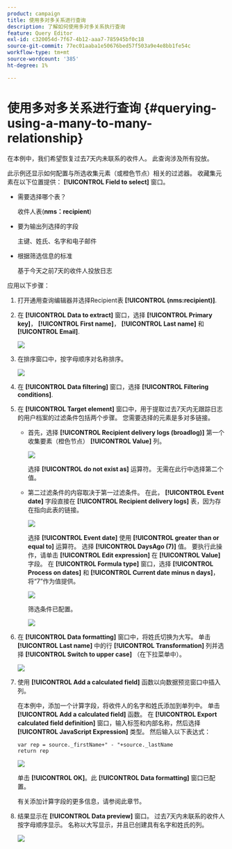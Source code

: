 ```yaml
---
product: campaign
title: 使用多对多关系进行查询
description: 了解如何使用多对多关系执行查询
feature: Query Editor
exl-id: c320054d-7f67-4b12-aaa7-785945bf0c18
source-git-commit: 77ec01aaba1e50676bed57f503a9e4e8bb1fe54c
workflow-type: tm+mt
source-wordcount: '385'
ht-degree: 1%

---
```


# 使用多对多关系进行查询 {#querying-using-a-many-to-many-relationship}



在本例中，我们希望恢复过去7天内未联系的收件人。 此查询涉及所有投放。

此示例还显示如何配置与所选收集元素（或橙色节点）相关的过滤器。 收藏集元素在以下位置提供： **[!UICONTROL Field to select]** 窗口。

* 需要选择哪个表？

   收件人表(**nms：recipient**)

* 要为输出列选择的字段

   主键、姓氏、名字和电子邮件

* 根据筛选信息的标准

   基于今天之前7天的收件人投放日志

应用以下步骤：

1. 打开通用查询编辑器并选择Recipient表 **[!UICONTROL (nms:recipient)]**.
1. 在 **[!UICONTROL Data to extract]** 窗口，选择 **[!UICONTROL Primary key]**， **[!UICONTROL First name]**， **[!UICONTROL Last name]** 和 **[!UICONTROL Email]**.

   ![](assets/query_editor_nveau_33.png)

1. 在排序窗口中，按字母顺序对名称排序。

   ![](assets/query_editor_nveau_34.png)

1. 在 **[!UICONTROL Data filtering]** 窗口，选择 **[!UICONTROL Filtering conditions]**.
1. 在 **[!UICONTROL Target element]** 窗口中，用于提取过去7天内无跟踪日志的用户档案的过滤条件包括两个步骤。 您需要选择的元素是多对多链接。

   * 首先，选择 **[!UICONTROL Recipient delivery logs (broadlog)]** 第一个收集要素（橙色节点） **[!UICONTROL Value]** 列。

      ![](assets/query_editor_nveau_67.png)

      选择 **[!UICONTROL do not exist as]** 运算符。 无需在此行中选择第二个值。

   * 第二过滤条件的内容取决于第一过滤条件。 在此， **[!UICONTROL Event date]** 字段直接在 **[!UICONTROL Recipient delivery logs]** 表，因为存在指向此表的链接。

      ![](assets/query_editor_nveau_36.png)

      选择 **[!UICONTROL Event date]** 使用 **[!UICONTROL greater than or equal to]** 运算符。 选择 **[!UICONTROL DaysAgo (7)]** 值。 要执行此操作，请单击 **[!UICONTROL Edit expression]** 在 **[!UICONTROL Value]** 字段。 在 **[!UICONTROL Formula type]** 窗口，选择 **[!UICONTROL Process on dates]** 和 **[!UICONTROL Current date minus n days]**，将“7”作为值提供。

      ![](assets/query_editor_nveau_37.png)

      筛选条件已配置。

      ![](assets/query_editor_nveau_38.png)

1. 在 **[!UICONTROL Data formatting]** 窗口中，将姓氏切换为大写。 单击 **[!UICONTROL Last name]** 中的行 **[!UICONTROL Transformation]** 列并选择 **[!UICONTROL Switch to upper case]** （在下拉菜单中）。

   ![](assets/query_editor_nveau_39.png)

1. 使用 **[!UICONTROL Add a calculated field]** 函数以向数据预览窗口中插入列。

   在本例中，添加一个计算字段，将收件人的名字和姓氏添加到单列中。 单击 **[!UICONTROL Add a calculated field]** 函数。 在 **[!UICONTROL Export calculated field definition]** 窗口，输入标签和内部名称，然后选择 **[!UICONTROL JavaScript Expression]** 类型。 然后输入以下表达式：

   ```
   var rep = source._firstName+" - "+source._lastName
   return rep
   ```

   ![](assets/query_editor_nveau_40.png)

   单击 **[!UICONTROL OK]**。此 **[!UICONTROL Data formatting]** 窗口已配置。

   有关添加计算字段的更多信息，请参阅此章节。

1. 结果显示在 **[!UICONTROL Data preview]** 窗口。 过去7天内未联系的收件人按字母顺序显示。 名称以大写显示，并且已创建具有名字和姓氏的列。

   ![](assets/query_editor_nveau_41.png)
